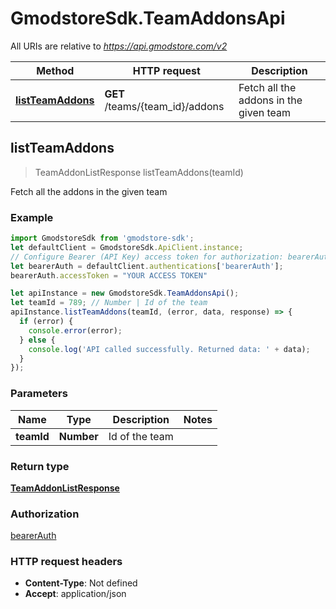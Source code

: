 # GmodstoreSdk.TeamAddonsApi

All URIs are relative to *https://api.gmodstore.com/v2*

Method | HTTP request | Description
------------- | ------------- | -------------
[**listTeamAddons**](TeamAddonsApi.md#listTeamAddons) | **GET** /teams/{team_id}/addons | Fetch all the addons in the given team



## listTeamAddons

> TeamAddonListResponse listTeamAddons(teamId)

Fetch all the addons in the given team

### Example

```javascript
import GmodstoreSdk from 'gmodstore-sdk';
let defaultClient = GmodstoreSdk.ApiClient.instance;
// Configure Bearer (API Key) access token for authorization: bearerAuth
let bearerAuth = defaultClient.authentications['bearerAuth'];
bearerAuth.accessToken = "YOUR ACCESS TOKEN"

let apiInstance = new GmodstoreSdk.TeamAddonsApi();
let teamId = 789; // Number | Id of the team
apiInstance.listTeamAddons(teamId, (error, data, response) => {
  if (error) {
    console.error(error);
  } else {
    console.log('API called successfully. Returned data: ' + data);
  }
});
```

### Parameters


Name | Type | Description  | Notes
------------- | ------------- | ------------- | -------------
 **teamId** | **Number**| Id of the team | 

### Return type

[**TeamAddonListResponse**](TeamAddonListResponse.md)

### Authorization

[bearerAuth](../README.md#bearerAuth)

### HTTP request headers

- **Content-Type**: Not defined
- **Accept**: application/json

